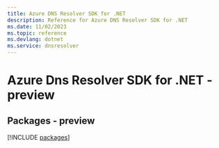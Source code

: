 ```yaml
---
title: Azure DNS Resolver SDK for .NET
description: Reference for Azure DNS Resolver SDK for .NET
ms.date: 11/02/2023
ms.topic: reference
ms.devlang: dotnet
ms.service: dnsresolver
---
```

# Azure Dns Resolver SDK for .NET - preview
## Packages - preview
[!INCLUDE [packages](dns-resolver-index.md)]